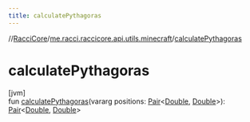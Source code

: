 ```yaml
---
title: calculatePythagoras
---
```

//[RacciCore](../../index.html)/[me.racci.raccicore.api.utils.minecraft](index.html)/[calculatePythagoras](calculate-pythagoras.html)



# calculatePythagoras



[jvm]\
fun [calculatePythagoras](calculate-pythagoras.html)(vararg positions: [Pair](https://kotlinlang.org/api/latest/jvm/stdlib/kotlin/-pair/index.html)&lt;[Double](https://kotlinlang.org/api/latest/jvm/stdlib/kotlin/-double/index.html), [Double](https://kotlinlang.org/api/latest/jvm/stdlib/kotlin/-double/index.html)&gt;): [Pair](https://kotlinlang.org/api/latest/jvm/stdlib/kotlin/-pair/index.html)&lt;[Double](https://kotlinlang.org/api/latest/jvm/stdlib/kotlin/-double/index.html), [Double](https://kotlinlang.org/api/latest/jvm/stdlib/kotlin/-double/index.html)&gt;




